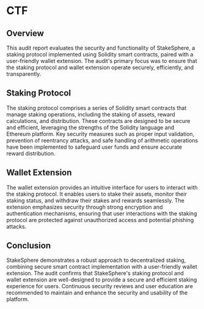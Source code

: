 # CTF

## Overview

This audit report evaluates the security and functionality of StakeSphere, a staking protocol implemented using Solidity smart contracts, paired with a user-friendly wallet extension. The audit's primary focus was to ensure that the staking protocol and wallet extension operate securely, efficiently, and transparently.

## Staking Protocol

The staking protocol comprises a series of Solidity smart contracts that manage staking operations, including the staking of assets, reward calculations, and distribution. These contracts are designed to be secure and efficient, leveraging the strengths of the Solidity language and Ethereum platform. Key security measures such as proper input validation, prevention of reentrancy attacks, and safe handling of arithmetic operations have been implemented to safeguard user funds and ensure accurate reward distribution.

## Wallet Extension

The wallet extension provides an intuitive interface for users to interact with the staking protocol. It enables users to stake their assets, monitor their staking status, and withdraw their stakes and rewards seamlessly. The extension emphasizes security through strong encryption and authentication mechanisms, ensuring that user interactions with the staking protocol are protected against unauthorized access and potential phishing attacks.

## Conclusion

StakeSphere demonstrates a robust approach to decentralized staking, combining secure smart contract implementation with a user-friendly wallet extension. The audit confirms that StakeSphere's staking protocol and wallet extension are well-designed to provide a secure and efficient staking experience for users. Continuous security reviews and user education are recommended to maintain and enhance the security and usability of the platform.
